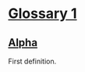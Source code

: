 # [Glossary 1](#md5:96a4ec2398c60994d273835e4d2d908e)

## [Alpha](#md5:90620a4d9e83ed5d23be37255071123d)

First definition.
